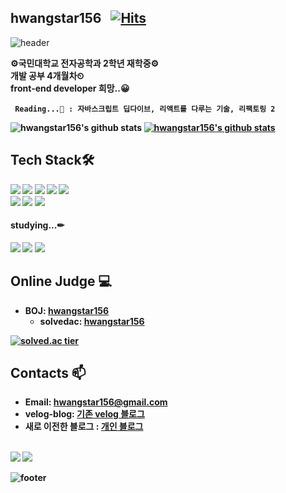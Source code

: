## hwangstar156 &nbsp; [![Hits](https://hits.seeyoufarm.com/api/count/incr/badge.svg?url=https%3A%2F%2Fgithub.com%2Fhwangstar156%2Fhit-counter&count_bg=%2379C83D&title_bg=%23555555&icon=&icon_color=%23E7E7E7&title=hits&edge_flat=false)](https://hits.seeyoufarm.com)

![header](https://capsule-render.vercel.app/api?type=wave&color=gradient&height=300&section=header&text=hwangstar156's%20Github&fontSize=31)



<p>
    <strong>⚙국민대학교 전자공학과 2학년 재학중⚙</strong> <br>
    <b>개발 공부 4개월차⏲<br>
    <b>front-end developer 희망..😀
      
     Reading...📖 : 자바스크립트 딥다이브, 리액트를 다루는 기술, 리팩토링 2
</p>

![hwangstar156's github stats](https://github-readme-stats.vercel.app/api?username=hwangstar156&show_icons=true) 
[![hwangstar156's github stats](https://github-readme-stats.vercel.app/api/top-langs/?username=hwangstar156&show_icons=true&hide_border=true&title_color=004386&icon_color=004386&layout=compact)](https://github.com/hwangstar156)
    

## Tech Stack🛠
  <img src="https://img.shields.io/badge/JavaScript-F7DF1E?style=flat-square&logo=javascript&logoColor=white"/>
  
  <img src="https://img.shields.io/badge/React.js-61DAFB?style=flat-square&logo=react&logoColor=white"/>
  <img src="https://img.shields.io/badge/Redux-764ABC?style=flat-square&logo=redux&logoColor=white"/>
  <img src="https://img.shields.io/badge/Redux saga-999999?style=flat-square&logo=redux-saga&logoColor=white"/>
  <img src="https://img.shields.io/badge/GraphQL-E10098?style=flat-square&logo=graphQl&logoColor=white"/>
  <br>
  <img src="https://img.shields.io/badge/HTML-E34F26?style=flat-square&logo=HTML5&logoColor=white"/>
  <img src="https://img.shields.io/badge/CSS-1572B6?style=flat-square&logo=CSS3&logoColor=white"/>
  <img src="https://img.shields.io/badge/styled component-DB7093?style=flat-square&logo=styled-components&logoColor=white"/>
  <br>
  
#### studying...✏
  <img src="https://img.shields.io/badge/Webpack-8DD6F9?style=flat-square&logo=Webpack&logoColor=white"/>
  <img src="https://img.shields.io/badge/Babel-F9DC3E?style=flat-square&logo=Babel&logoColor=white"/>
  <img src="https://img.shields.io/badge/Next.js-000000?style=flat-square&logo=next.js&logoColor=white"/>

## Online Judge 💻

* BOJ: [hwangstar156](http://icpc.me/hwangstar156)
  * solvedac: [hwangstar156](https://solved.ac/profile/hwangstar156)
  
[![solved.ac tier](http://mazassumnida.wtf/api/generate_badge?boj=hwangstar156)](https://solved.ac/hwangstar156)


## Contacts 📫

* Email: hwangstar156@gmail.com  
* velog-blog: [기존 velog 블로그](https://velog.io/@baby_dev)
* 새로 이전한 블로그 : [개인 블로그](https://jsmin.netlify.app/)
  <!--<div align=center>-->  
<br>
<a href="https://velog.io/@baby_dev" target="_blank"><img src="https://img.shields.io/badge/Velog-20c997?style=flat-square&logo=Vimeo&logoColor=white"/></a>
<a href="mailto:hwangstar156@gmail.com" target="_blank"><img src="https://img.shields.io/badge/Mail-EA4335?style=flat-square&logo=gmail&logoColor=white"/></a>

  
![footer](https://capsule-render.vercel.app/api?type=wave&color=gradient&height=150&section=footer)
